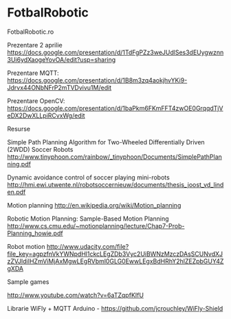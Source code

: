 FotbalRobotic
=============

FotbalRobotic.ro

Prezentare 2 aprilie https://docs.google.com/presentation/d/1TdFgPZz3weJUdlSes3dEUygwznn3Ui6ydXaogeYovOA/edit?usp=sharing


Prezentare MQTT:   https://docs.google.com/presentation/d/1B8m3zq4aokjhvYKi9-Jdrvx44ONbNFrP2mTVDvivu1M/edit

Prezentare OpenCV: https://docs.google.com/presentation/d/1baPkm6FKmFFT4zwOE0GrqqdTjVeDX2DwXLLpiRCvxWg/edit




Resurse 

Simple Path Planning Algorithm for Two-Wheeled Differentially Driven (2WDD) Soccer Robots
http://www.tinyphoon.com/rainbow/_tinyphoon/Documents/SimplePathPlanning.pdf

Dynamic avoidance control of soccer playing mini-robots
http://hmi.ewi.utwente.nl/robotsoccernieuw/documents/thesis_joost_vd_linden.pdf

Motion planning
http://en.wikipedia.org/wiki/Motion_planning

Robotic Motion Planning: Sample-Based Motion Planning
http://www.cs.cmu.edu/~motionplanning/lecture/Chap7-Prob-Planning_howie.pdf

Robot motion
http://www.udacity.com/file?file_key=agpzfnVkYWNpdHl1ckcLEgZDb3Vyc2UiBWNzMzczDAsSCUNvdXJzZVJldiIHZmViMjAxMgwLEgRVbml0GLG0EwwLEgxBdHRhY2hlZEZpbGUY4ZgXDA

Sample games

http://www.youtube.com/watch?v=6aTZqpfKIfU

Librarie WiFly + MQTT Arduino - https://github.com/jcrouchley/WiFly-Shield
